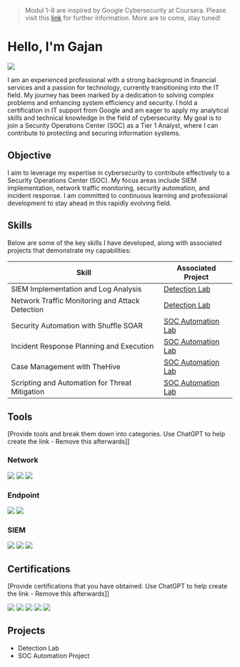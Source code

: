 > Modul 1-8 are inspired by Google Cybersecurity at Coursera. Please visit this [link](https://www.coursera.org/google-certificates/cybersecurity-certificate) for further information. More are to come, stay tuned! 
# Hello, I'm Gajan
<a href="https://www.linkedin.com/in/gajan-mogan"><img src="https://img.shields.io/badge/-LinkedIn-0072b1?&style=for-the-badge&logo=linkedin&logoColor=white" /></a>

I am an experienced professional with a strong background in financial services and a passion for technology, currently transitioning into the IT field. My journey has been marked by a dedication to solving complex problems and enhancing system efficiency and security. I hold a certification in IT support from Google and am eager to apply my analytical skills and technical knowledge in the field of cybersecurity. My goal is to join a Security Operations Center (SOC) as a Tier 1 Analyst, where I can contribute to protecting and securing information systems.

## Objective

I aim to leverage my expertise in cybersecurity to contribute effectively to a Security Operations Center (SOC). My focus areas include SIEM implementation, network traffic monitoring, security automation, and incident response. I am committed to continuous learning and professional development to stay ahead in this rapidly evolving field.

## Skills

Below are some of the key skills I have developed, along with associated projects that demonstrate my capabilities:

| Skill                                     | Associated Project        |
|-------------------------------------------|---------------------------|
| SIEM Implementation and Log Analysis      | [Detection Lab](#)        |
| Network Traffic Monitoring and Attack Detection | [Detection Lab](#)        |
| Security Automation with Shuffle SOAR     | [SOC Automation Lab](#)   |
| Incident Response Planning and Execution  | [SOC Automation Lab](#)   |
| Case Management with TheHive              | [SOC Automation Lab](#)   |
| Scripting and Automation for Threat Mitigation | [SOC Automation Lab](#)   |

## Tools
[Provide tools and break them down into categories. Use ChatGPT to help create the link - Remove this afterwards]]

### Network
<div>
    <img src="https://img.shields.io/badge/-Wireshark-1679A7?&style=for-the-badge&logo=Wireshark&logoColor=white" />
    <img src="https://img.shields.io/badge/-Suricata-EF3B2D?&style=for-the-badge&logo=Suricata&logoColor=white" />
    <img src="https://img.shields.io/badge/-Zeek-777BB4?&style=for-the-badge&logo=Zeek&logoColor=white" />
</div>

### Endpoint
<div>
    <img src="https://img.shields.io/badge/-Microsoft_Defender_for_Endpoint-00A4EF?&style=for-the-badge&logo=Microsoft&logoColor=white" />
    <img src="https://img.shields.io/badge/-Velociraptor-4B275F?&style=for-the-badge&logo=Velociraptor&logoColor=white" />
</div>

### SIEM
<div>
    <img src="https://img.shields.io/badge/-Microsoft_Sentinel-0078D4?&style=for-the-badge&logo=Microsoft&logoColor=white" />
    <img src="https://img.shields.io/badge/-Splunk-000000?&style=for-the-badge&logo=Splunk&logoColor=white" />
    <img src="https://img.shields.io/badge/-Elastic-005571?&style=for-the-badge&logo=Elastic&logoColor=white" />
</div>

## Certifications
[Provide certifications that you have obtained. Use ChatGPT to help create the link - Remove this afterwards]]
<div>
<img src="https://img.shields.io/badge/-Security%2B-FF0000?&style=for-the-badge&logo=CompTIA&logoColor=white" />
<img src="https://img.shields.io/badge/-Network%2B-007ACC?&style=for-the-badge&logo=CompTIA&logoColor=white" />
<img src="https://img.shields.io/badge/-A%2B-4D4D4D?&style=for-the-badge&logo=CompTIA&logoColor=white" />
<img src="https://img.shields.io/badge/-CDSA-006400?&style=for-the-badge&logoColor=white" />
<img src="https://img.shields.io/badge/-CCD-000080?&style=for-the-badge&logoColor=white" />
</div>

## Projects
- Detection Lab
- SOC Automation Project
